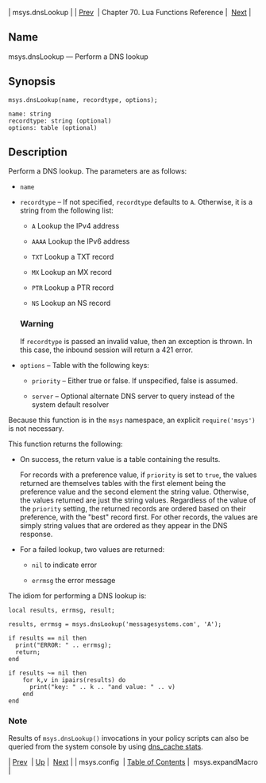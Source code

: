 | msys.dnsLookup |
| [Prev](lua.ref.msys.config)  | Chapter 70. Lua Functions Reference |  [Next](lua.ref.msys.expandMacro) |

<a name="lua.ref.msys.dnslookup"></a>
## Name

msys.dnsLookup — Perform a DNS lookup

<a name="idp16071728"></a>
## Synopsis

`msys.dnsLookup(name, recordtype, options);`

```
name: string
recordtype: string (optional)
options: table (optional)
```
<a name="idp16074768"></a>
## Description

Perform a DNS lookup. The parameters are as follows:

*   `name`

*   `recordtype` – If not specified, `recordtype` defaults to `A`. Otherwise, it is a string from the following list:

    *   `A` Lookup the IPv4 address

    *   `AAAA` Lookup the IPv6 address

    *   `TXT` Lookup a TXT record

    *   `MX` Lookup an MX record

    *   `PTR` Lookup a PTR record

    *   `NS` Lookup an NS record

    ### Warning

    If `recordtype` is passed an invalid value, then an exception is thrown. In this case, the inbound session will return a 421 error.

*   `options` – Table with the following keys:

    *   `priority` – Either true or false. If unspecified, false is assumed.

    *   `server` – Optional alternate DNS server to query instead of the system default resolver

Because this function is in the `msys` namespace, an explicit `require('msys')` is not necessary.

This function returns the following:

*   On success, the return value is a table containing the results.

    For records with a preference value, if `priority` is set to `true`, the values returned are themselves tables with the first element being the preference value and the second element the string value. Otherwise, the values returned are just the string values. Regardless of the value of the `priority` setting, the returned records are ordered based on their preference, with the "best" record first. For other records, the values are simply string values that are ordered as they appear in the DNS response.

*   For a failed lookup, two values are returned:

    *   `nil` to indicate error

    *   `errmsg` the error message

The idiom for performing a DNS lookup is:

```
local results, errmsg, result;

results, errmsg = msys.dnsLookup('messagesystems.com', 'A');

if results == nil then
  print("ERROR: " .. errmsg);
  return;
end

if results ~= nil then
    for k,v in ipairs(results) do
      print("key: " .. k .. "and value: " .. v)
    end
end
```

### Note

Results of `msys.dnsLookup()` invocations in your policy scripts can also be queried from the system console by using [dns_cache stats](console_commands.dns_cache "dns_cache").

| [Prev](lua.ref.msys.config)  | [Up](lua.function.details) |  [Next](lua.ref.msys.expandMacro) |
| msys.config  | [Table of Contents](index) |  msys.expandMacro |

